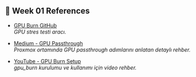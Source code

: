 ## 🔗 Week 01 References

- [GPU Burn GitHub](https://github.com/wilicc/gpu-burn)  
  *GPU stres testi aracı.*

- [Medium - GPU Passthrough](https://medium.com/@cactusmccoy/gpu-access-from-a-virtual-machine-on-proxmox-server-ubuntu-vm-903bb9783cb3)  
  *Proxmox ortamında GPU passthrough adımlarını anlatan detaylı rehber.*

- [YouTube - GPU Burn Setup](https://www.youtube.com/watch?v=kqZNFD0JNBc&t=411s)  
  *gpu_burn kurulumu ve kullanımı için video rehber.*
